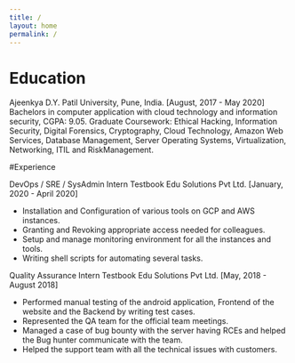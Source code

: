 ```yaml
---
title: /
layout: home
permalink: /
---
```


# Education

Ajeenkya D.Y. Patil University, Pune, India. [August, 2017 - May 2020]
Bachelors in computer application with cloud technology and information security, CGPA: 9.05.
Graduate Coursework: Ethical Hacking, Information Security, Digital Forensics, Cryptography, Cloud Technology, Amazon Web Services, Database Management, Server Operating Systems, Virtualization, Networking, ITIL and RiskManagement.

#Experience

DevOps / SRE / SysAdmin Intern
Testbook Edu Solutions Pvt Ltd. [January, 2020 - April 2020]
- Installation and Configuration of various tools on GCP and AWS instances.
- Granting and Revoking appropriate access needed for colleagues.
- Setup and manage monitoring environment for all the instances and tools.
- Writing shell scripts for automating several tasks.

Quality Assurance Intern 
Testbook Edu Solutions Pvt Ltd. [May, 2018 - August 2018]
- Performed manual testing of the android application, Frontend of the website and the Backend by writing test cases.
- Represented the QA team for the official team meetings.
- Managed a case of bug bounty with the server having RCEs and helped the Bug hunter communicate with the team.
- Helped the support team with all the technical issues with customers.

